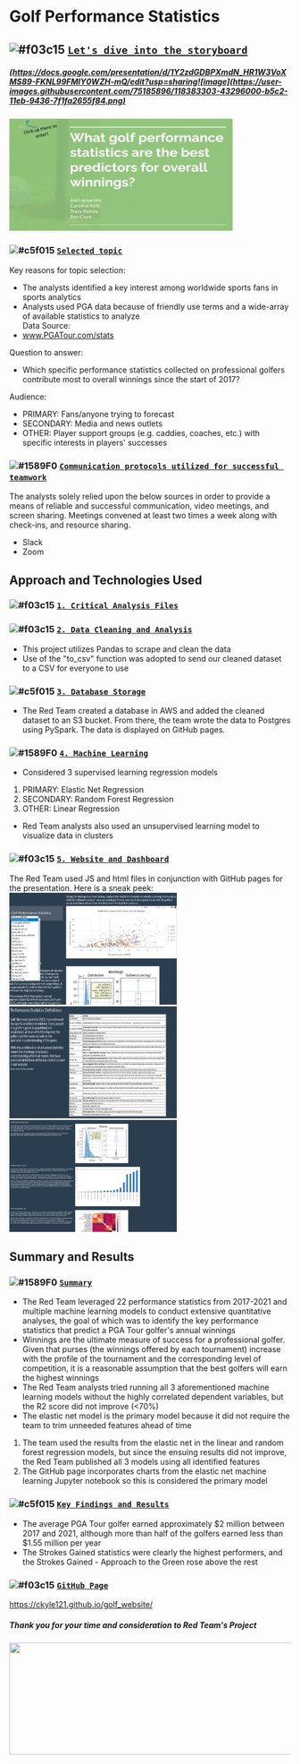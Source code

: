 # Golf Performance Statistics
## ![#f03c15](https://via.placeholder.com/15/f03c15/000000?text=+) <ins>`Let's dive into the storyboard`</ins> 
##### (https://docs.google.com/presentation/d/1Y2zdGDBPXmdN_HR1W3VoXMS89-FKNL99FMIY0WZH-mQ/edit?usp=sharing![image](https://user-images.githubusercontent.com/75185896/118383303-43296000-b5c2-11eb-9436-7f1fa2655f84.png)
<img src=https://github.com/joelapsansky/red-team/blob/database_app/app/templates/static/images/StoryBoard_Image.png width="400" height="200">

### ![#c5f015](https://via.placeholder.com/15/c5f015/000000?text=+) <ins>`Selected topic`</ins>
Key reasons for topic selection:  
* The analysts identified a key interest among worldwide sports fans in sports analytics 
* Analysts used PGA data because of friendly use terms and a wide-array of available statistics to analyze    
Data Source:  
* www.PGATour.com/stats

Question to answer:  
* Which specific performance statistics collected on professional golfers contribute most to overall winnings since the start of 2017?
  
Audience: 
* PRIMARY: Fans/anyone trying to forecast
* SECONDARY: Media and news outlets  
* OTHER: Player support groups (e.g. caddies, coaches, etc.) with specific interests in players' successes
### ![#1589F0](https://via.placeholder.com/15/1589F0/000000?text=+) <ins>`Communication protocols utilized for successful teamwork`</ins>
The analysts solely relied upon the below sources in order to provide a means of reliable and successful communication, video meetings, and screen sharing. Meetings convened at least two times a week along with check-ins, and resource sharing.
* Slack
* Zoom 
## Approach and Technologies Used
### ![#f03c15](https://via.placeholder.com/15/f03c15/000000?text=+) <ins>`1. Critical Analysis Files`</ins>
### ![#f03c15](https://via.placeholder.com/15/f03c15/000000?text=+) <ins>`2. Data Cleaning and Analysis`</ins>
* This project utilizes Pandas to scrape and clean the data  
* Use of the "to_csv" function was adopted to send our cleaned dataset to a CSV for everyone to use
### ![#c5f015](https://via.placeholder.com/15/c5f015/000000?text=+) <ins>`3. Database Storage`</ins>
* The Red Team created a database in AWS and added the cleaned dataset to an S3 bucket.  From there, the team wrote the data to Postgres using PySpark. The data is displayed on GitHub pages.
### ![#1589F0](https://via.placeholder.com/15/1589F0/000000?text=+) <ins>`4. Machine Learning`</ins>
* Considered 3 supervised learning regression models
1. PRIMARY: Elastic Net Regression  
2. SECONDARY: Random Forest Regression  
3. OTHER: Linear Regression    
* Red Team analysts also used an unsupervised learning model to visualize data in clusters  
### ![#f03c15](https://via.placeholder.com/15/f03c15/000000?text=+) <ins>`5. Website and Dashboard`</ins>
The Red Team used JS and html files in conjunction with GitHub pages for the presentation. Here is a sneak peek:
<img src=https://github.com/joelapsansky/red-team/blob/database_app/app/templates/static/images/Website_Clip1.png width="300" height="200">
<img src=https://github.com/joelapsansky/red-team/blob/database_app/app/templates/static/images/Website_Clip2.png width="300" height="200">
<img src=https://github.com/joelapsansky/red-team/blob/database_app/app/templates/static/images/Website_Clip3.png width="300" height="200">
## Summary and Results
### ![#1589F0](https://via.placeholder.com/15/1589F0/000000?text=+) <ins>`Summary`</ins>
* The Red Team leveraged 22 performance statistics from 2017-2021 and multiple machine learning models to conduct extensive quantitative analyses, the goal of which was to identify the key performance statistics that predict a PGA Tour golfer's annual winnings
* Winnings are the ultimate measure of success for a professional golfer. Given that purses (the winnings offered by each tournament) increase with the profile of the tournament and the corresponding level of competition, it is a reasonable assumption that the best golfers will earn the highest winnings  
* The Red Team analysts tried running all 3 aforementioned machine learning models without the highly correlated dependent variables, but the R2 score did not improve (<70%) 
* The elastic net model is the primary model because it did not require the team to trim unneeded features ahead of time  
1. The team used the results from the elastic net in the linear and random forest regression models, but since the ensuing results did not improve, the Red Team published all 3 models using all identified features
2. The GitHub page incorporates charts from the elastic net machine learning Jupyter notebook so this is considered the primary model
### ![#c5f015](https://via.placeholder.com/15/c5f015/000000?text=+) <ins>`Key Findings and Results`</ins>
* The average PGA Tour golfer earned approximately $2 million between 2017 and 2021, although more than half of the golfers earned less than $1.55 million per year
* The Strokes Gained statistics were clearly the highest performers, and the Strokes Gained - Approach to the Green rose above the rest
### ![#f03c15](https://via.placeholder.com/15/f03c15/000000?text=+) <ins>`GitHub Page`</ins>
https://ckyle121.github.io/golf_website/
##### Thank you for your time and consideration to Red Team's Project 
<img src=https://github.com/joelapsansky/red-team/blob/database_app/app/templates/static/images/Golf_Course.png width="550" height="200">

